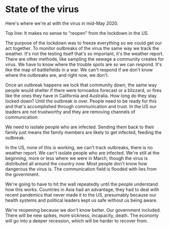 # State of the virus
Here's where we're at with the virus in mid-May 2020.

Top line: It makes no sense to "reopen" from the lockdown in the US.

The purpose of the lockdown was to freeze everything so we could get our act together. To monitor outbreaks of the virus the same way we track the weather. It's not the testing itself that's so important, it's the weather report. There are other methods, like sampling the sewage a community creates for virus. We have to know where the trouble spots are so we can respond. It's like the map of battlefields in a war. We can't respond if we don't know where the outbreaks are, and right now, we don't. 

Once an outbreak happens we lock that community down, the same way people would shelter if there were tornoados forecast or a blizzard, or fires like the ones they have in California and Australia. How long do they stay locked down? Until the outbreak is over. People need to be ready for this and that's accomplished through communication and trust. In the US our leaders are not trustworthy and they are removing channels of communication.

We need to isolate people who are infected. Sending them back to their family just means the family members are likely to get infected, feeding the outbreak. 

In the US, none of this is working, we can't track outbreaks, there is no weather report. We can't isolate people who are infected. We're still at the beginning, more or less where we were in March, though the virus is distributed all around the country now. Most people don't know how dangerous the virus is. The communication field is flooded with lies from the government. 

We're going to have to hit the wall repeatedly until the people understand how this works. Countries in Asia had an advantage, they had to deal with recent pandemics that never made it to the US, presumably because our health systems and political leaders kept us safe without us being aware. 

We're reopening because we don't know better. Our government included. There will be new spikes, more sickness, incapacity, death. The economy will go into a deeper recession, which will be harder to recover from. 

